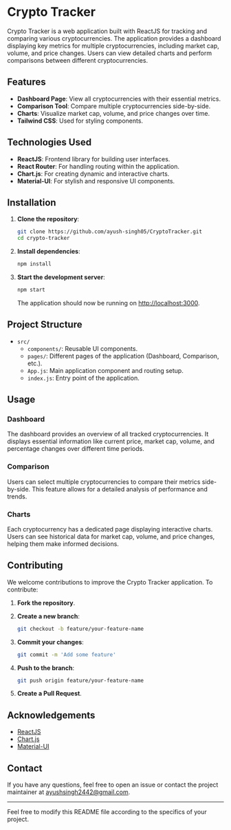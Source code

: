 # Crypto Tracker

Crypto Tracker is a web application built with ReactJS for tracking and comparing various cryptocurrencies. The application provides a dashboard displaying key metrics for multiple cryptocurrencies, including market cap, volume, and price changes. Users can view detailed charts and perform comparisons between different cryptocurrencies.

## Features

- **Dashboard Page**: View all cryptocurrencies with their essential metrics.
- **Comparison Tool**: Compare multiple cryptocurrencies side-by-side.
- **Charts**: Visualize market cap, volume, and price changes over time.
- **Tailwind CSS**: Used for styling components.

## Technologies Used

- **ReactJS**: Frontend library for building user interfaces.
- **React Router**: For handling routing within the application.
- **Chart.js**: For creating dynamic and interactive charts.
- **Material-UI**: For stylish and responsive UI components.

## Installation

1. **Clone the repository**:

    ```bash
    git clone https://github.com/ayush-singh05/CryptoTracker.git
    cd crypto-tracker
    ```

2. **Install dependencies**:

    ```bash
    npm install
    ```

3. **Start the development server**:

    ```bash
    npm start
    ```

    The application should now be running on [http://localhost:3000](http://localhost:3000).

## Project Structure

- `src/`
  - `components/`: Reusable UI components.
  - `pages/`: Different pages of the application (Dashboard, Comparison, etc.).
  - `App.js`: Main application component and routing setup.
  - `index.js`: Entry point of the application.

## Usage

### Dashboard

The dashboard provides an overview of all tracked cryptocurrencies. It displays essential information like current price, market cap, volume, and percentage changes over different time periods.

### Comparison

Users can select multiple cryptocurrencies to compare their metrics side-by-side. This feature allows for a detailed analysis of performance and trends.

### Charts

Each cryptocurrency has a dedicated page displaying interactive charts. Users can see historical data for market cap, volume, and price changes, helping them make informed decisions.

## Contributing

We welcome contributions to improve the Crypto Tracker application. To contribute:

1. **Fork the repository**.
2. **Create a new branch**:

    ```bash
    git checkout -b feature/your-feature-name
    ```

3. **Commit your changes**:

    ```bash
    git commit -m 'Add some feature'
    ```

4. **Push to the branch**:

    ```bash
    git push origin feature/your-feature-name
    ```

5. **Create a Pull Request**.


## Acknowledgements

- [ReactJS](https://reactjs.org/)
- [Chart.js](https://www.chartjs.org/)
- [Material-UI](https://material-ui.com/)

## Contact

If you have any questions, feel free to open an issue or contact the project maintainer at ayushsingh2442@gmail.com.

---

Feel free to modify this README file according to the specifics of your project.
